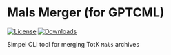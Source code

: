# Mals Merger (for GPTCML)

[![License](https://img.shields.io/badge/License-AGPL%20v3.0-blue.svg)](License.txt) [![Downloads](https://img.shields.io/github/downloads/ArchLeaders/MalsMerger/total)](https://github.com/ArchLeaders/MalsMerger/releases)

Simpel CLI tool for merging TotK `Mals` archives